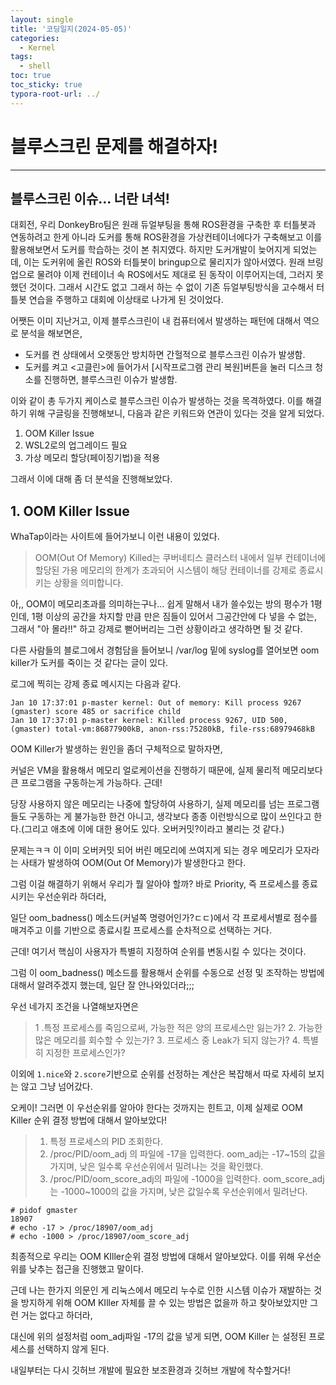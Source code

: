```yaml
---
layout: single
title: '코딩일지(2024-05-05)'
categories:
  - Kernel
tags:
  - shell
toc: true
toc_sticky: true
typora-root-url: ../
---
```








# 블루스크린 문제를 해결하자!
<hr>





## 블루스크린 이슈... 너란 녀석!

대회전, 우리 DonkeyBro팀은 원래 듀얼부팅을 통해 ROS환경을 구축한 후 터틀봇과 연동하려고 한게 아니라 도커를 통해 ROS환경을 가상컨테이너에다가 구축해보고 이를 활용해보면서 도커를 학습하는 것이 본 취지였다. 하지만 도커개발이 늦어지게 되었는데, 이는 도커위에 올린 ROS와 터틀봇이 bringup으로 물리지가 않아서였다. 원래 브링업으로 물려야 이제 컨테이너 속 ROS에서도 제대로 된 동작이 이루어지는데, 그러지 못했던 것이다. 그래서 시간도 없고 그래서 하는 수 없이 기존 듀얼부팅방식을 고수해서 터틀봇 연습을 주행하고 대회에 이상태로 나가게 된 것이었다.


어쨋든 이미 지난거고, 이제 블루스크린이 내 컴퓨터에서 발생하는 패턴에 대해서 역으로 분석을 해보면은,

- 도커를 켠 상태에서 오랫동안 방치하면 간헐적으로 블루스크린 이슈가 발생함.
- 도커를 켜고 <고클린>에 들어가서 [시작프로그램 관리 복원]버튼을 눌러 디스크 청소를 진행하면, 블루스크린 이슈가 발생함.

이와 같이 총 두가지 케이스로 블루스크린 이슈가 발생하는 것을 목격하였다. 이를 해결하기 위해 구글링을 진행해보니, 다음과 같은 키워드와 연관이 있다는 것을 알게 되었다.

1. OOM Killer Issue
2. WSL2로의 업그레이드 필요
3. 가상 메모리 할당(페이징기법)을 적용

그래서 이에 대해 좀 더 분석을 진행해보았다.



## 1. OOM Killer Issue

WhaTap이라는 사이트에 들어가보니 이런 내용이 있었다.

> OOM(Out Of Memory) Killed는 쿠버네티스 클러스터 내에서 일부 컨테이너에 할당된 가용 메모리의 한계가 초과되어 시스템이 해당 컨테이너를 강제로 종료시키는 상황을 의미합니다.

아,, OOM이 메모리초과를 의미하는구나... 쉽게 말해서 내가 쓸수있는 방의 평수가 1평인데, 1평 이상의 공간을 차지할 만큼 만은 짐들이 있어서  그공간안에 다 넣을 수 없는, 그래서 "아 몰라!!" 하고 강제로 뻗어버리는 그런 상황이라고 생각하면 될 것 같다.

다른 사람들의 블로그에서 경험담을 들어보니 /var/log 밑에 syslog를 열어보면 oom killer가 도커를 죽이는 것 같다는 글이 있다.

로그에 찍히는 강제 종료 메시지는 다음과 같다.

```shell
Jan 10 17:37:01 p-master kernel: Out of memory: Kill process 9267 (gmaster) score 485 or sacrifice child
Jan 10 17:37:01 p-master kernel: Killed process 9267, UID 500, (gmaster) total-vm:86877900kB, anon-rss:75280kB, file-rss:68979468kB
```

OOM Killer가 발생하는 원인을 좀더 구체적으로 말하자면,

커널은 VM을 활용해서 메모리 얼로케이션을 진행하기 때문에, 실제 물리적 메모리보다 큰 프로그램을 구동하는게 가능하다. 근데!

당장 사용하지 않은 메모리는 나중에 할당하여 사용하기, 실제 메모리를 넘는 프로그램들도 구동하는 게 불가능한 한건 아니고, 생각보다 종종 이런방식으로 많이 쓰인다고 한다.(그리고 애초에 이에 대한 용어도 있다. 오버커밋?이라고 불리는 것 같다.)

문제는ㅋㅋ 이 이미 오버커밋 되어 버린 메모리에 쓰여지게 되는 경우 메모리가 모자라는 사태가 발생하여 OOM(Out Of Memory)가 발생한다고 한다.



그럼 이걸 해결하기 위해서 우리가 뭘 알아야 할까? 바로 Priority, 즉 프로세스를 종료시키는 우선순위라 하더라,

일단 oom_badness() 메소드(커널쪽 명령어인가?ㄷㄷ)에서 각 프로세서별로 점수를 매겨주고 이를 기반으로 종료시킬 프로세스를 순차적으로 선택하는 거다.

근데! 여기서 핵심이 사용자가 특별히 지정하여 순위를 변동시킬 수 있다는 것이다.

그럼  이 oom_badness() 메소드를 활용해서 순위를 수동으로 선정 및 조작하는 방법에 대해서 알려주겠지 했는데, 일단 잘 안나와있더라;;;

우선 네가지 조건을 나열해보자면은

> 1 .특정 프로세스를 죽임으로써, 가능한 적은 양의 프로세스만 잃는가?
> 2. 가능한 많은 메모리를 회수할 수 있는가?
> 3. 프로세스 중 Leak가 되지 않는가?
> 4. 특별히 지정한 프로세스인가?

이외에 `1.nice`와 `2.score`기반으로 순위를 선정하는 계산은 복잡해서 따로 자세히 보지는 않고 그냥 넘어갔다.



오케이! 그러면 이 우선순위를 알아야 한다는 것까지는 힌트고,  이제 실제로 OOM Killer 순위 결정 방법에 대해서 알아보았다!

> 1. 특정  프로세스의 PID 조회한다.
> 2. /proc/PID/oom_adj 의 파일에  -17을 입력한다. oom_adj는 -17~15의 값을 가지며, 낮은 일수록 우선순위에서 밀려나는 것을 확인했다.
> 3. /proc/PID/oom_score_adj의 파일에 -1000을 입력한다.  oom_score_adj는 -1000~1000의 값을 가지며, 낮은 값일수록 우선순위에서 밀려난다.

```shell
# pidof gmaster
18907
# echo -17 > /proc/18907/oom_adj
# echo -1000 > /proc/18907/oom_score_adj
```

최종적으로 우리는 OOM KIller순위 결정 방법에 대해서 알아보았다. 이를 위해 우선순위를 낮추는 접근을 진행했고 말이다.

근데 나는 한가지 의문인 게 리눅스에서 메모리 누수로 인한 시스템 이슈가 재발하는 것을 방지하게 위해 OOM KIller 자체를 끌 수 있는 방법은 없을까 하고 찾아보았지만 그런 거는 없다고 하더라,

대신에 위의 설정처럼 oom_adj파일 -17의 값을 넣게 되면, OOM Killer 는 설정된 프로세스를 선택하지 않게 된다.



내일부터는 다시 깃허브 개발에 필요한 보조환경과 깃허브 개발에 착수할거다!

































